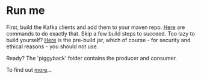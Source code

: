 Run me
=================
First, build the Kafka clients and add them to your maven repo.
[Here](https://github.com/LeonardoBonacci/kafka/blob/2.7-piggyback/piggyback/src/main/resources/commands.txt) are commands to do exactly that. Skip a few build steps to succeed.
Too lazy to build yourself? [Here](https://github.com/LeonardoBonacci/kafka/tree/2.7-piggyback/clients/build/libs) is the pre-build jar, which of course - for security and ethical reasons - you should not use.

Ready?
The 'piggyback' folder contains the producer and consumer. 

To find out [more](https://en.wikipedia.org/wiki/Wolfgang_Amadeus_Mozart)...
